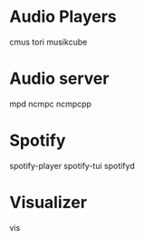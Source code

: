 
# Audio Players
cmus
tori
musikcube

# Audio server
mpd
ncmpc
ncmpcpp

# Spotify
spotify-player
spotify-tui
spotifyd

# Visualizer
vis
